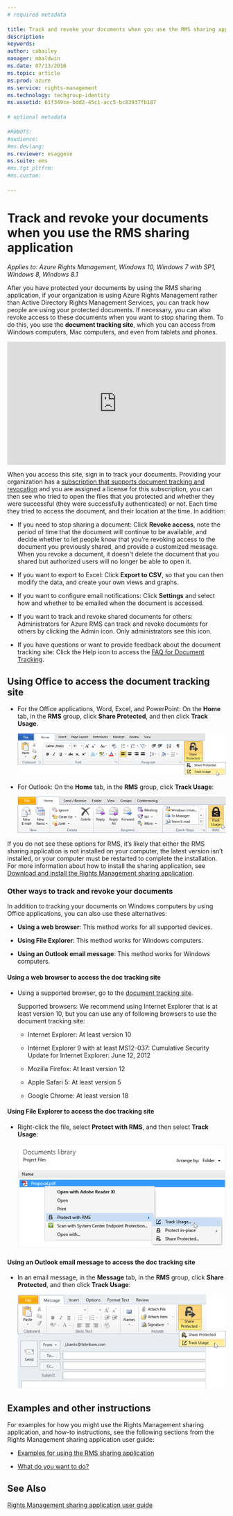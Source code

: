 ```yaml
---
# required metadata

title: Track and revoke your documents when you use the RMS sharing application | Azure RMS
description:
keywords:
author: cabailey
manager: mbaldwin
ms.date: 07/13/2016
ms.topic: article
ms.prod: azure
ms.service: rights-management
ms.technology: techgroup-identity
ms.assetid: 61f349ce-bdd2-45c1-acc5-bc83937fb187

# optional metadata

#ROBOTS:
#audience:
#ms.devlang:
ms.reviewer: esaggese
ms.suite: ems
#ms.tgt_pltfrm:
#ms.custom:

---
```


# Track and revoke your documents when you use the RMS sharing application

*Applies to: Azure Rights Management, Windows 10, Windows 7 with SP1, Windows 8, Windows 8.1*

After you have protected your documents by using the RMS sharing application, if your organization is using Azure Rights Management rather than Active Directory Rights Management Services, you can track how people are using your protected documents. If necessary, you can also revoke access to these documents when you want to stop sharing them. To do this, you use the **document tracking site**, which you can access from Windows computers, Mac computers, and even from tablets and phones.

<div style="padding-top: 56.25%; position: relative; width: 100%;">
<iframe style="position: absolute;top: 0;left: 0;right: 0;bottom: 0;" width="100%" height="100%" src="https://channel9.msdn.com/Series/Information-Protection/Azure-RMS-Document-Tracking-and-Revocation/player" frameborder="0" allowfullscreen></iframe>
</div>

When you access this site, sign in to track your documents. Providing your organization has a [subscription that supports document tracking and revocation](https://technet.microsoft.com/dn858608.aspx) and you are assigned a license for this subscription, you can then see who tried to open the files that you protected and whether they were successful (they were successfully authenticated) or not. Each time they tried to access the document, and their location at the time. In addition:

-   If you need to stop sharing a document: Click **Revoke access**, note the period of time that the document will continue to be available, and decide whether to let people know that you’re revoking access to the document you previously shared, and provide a customized message. When you revoke a document, it doesn't delete the document that you shared but authorized users will no longer be able to open it.

-   If you want to export to Excel: Click **Export to CSV**, so that you can then modify the data, and create your own views and graphs.

-   If you want to configure email notifications: Click **Settings** and select how and whether to be emailed when the document is accessed.

- If you want to track and revoke shared documents for others: Administrators for Azure RMS can track and revoke documents for others by clicking the Admin icon. Only administrators see this icon.

-   If you have questions or want to provide feedback about the document tracking site: Click the Help icon to access the [FAQ for Document Tracking](http://go.microsoft.com/fwlink/?LinkId=523977).

## Using Office to access the document tracking site

-   For the Office applications, Word, Excel, and PowerPoint: On the **Home** tab, in the **RMS** group, click **Share Protected**, and then click **Track Usage**.

    ![Track usage from Office applications when using the RMS sharing application ](../media/ADRMS_MSRMSApp_OfficeToolbarTrackUsage.png)

-   For Outlook: On the **Home** tab, in the  **RMS** group, click **Track Usage**:

    ![Select Track Usage from Outlook when using the RMS sharing application ](../media/ADRMS_MSRMSApp_OutlookTrackUsage.png)

If you do not see these options for RMS, it’s likely that either the RMS sharing application is not installed on your computer, the latest version isn’t installed, or your computer must be restarted to complete the installation. For more information about how to install the sharing application, see [Download and install the Rights Management sharing application](install-sharing-app.md).

### Other ways to track and revoke your documents
In addition to tracking your documents on Windows computers by using Office applications, you can also use these alternatives:

-   **Using a web browser**: This method works for all supported devices.

-   **Using File Explorer**: This method works for Windows computers.

-   **Using an Outlook email message**: This method works for Windows computers.

#### Using a web browser to access the doc tracking site

-   Using a supported browser, go to the [document tracking site](http://go.microsoft.com/fwlink/?LinkId=529562).

    Supported browsers: We recommend using Internet Explorer that is at least version 10, but you can use any of following browsers to use the document tracking site:

    -   Internet Explorer: At least version 10

    -   Internet Explorer 9 with at least MS12-037: Cumulative Security Update for Internet Explorer: June 12, 2012

    -   Mozilla Firefox: At least version 12

    -   Apple Safari 5: At least version 5

    -   Google Chrome: At least version 18

#### Using File Explorer to access the doc tracking site

-   Right-click the file, select **Protect with RMS**, and then select **Track Usage**:

    ![Select Track Usage from Explorer when using the RMS sharing application](../media/ADRMS_MSRMSApp_ExplorerTrackUsage.png)

#### Using an Outlook email message to access the doc tracking site

-   In an email message, in the **Message** tab, in the  **RMS** group, click **Share Protected**, and then click **Track Usage**:

    ![Select Track Usage from Outlook when using the RMS sharing applicatio](../media/ADRMS_MSRMSApp_OutlookMessageTrackUsage.png)

## Examples and other instructions
For examples for how you might use the Rights Management sharing application, and how-to instructions, see the following sections from the Rights Management sharing application user guide:

-   [Examples for using the RMS sharing application](sharing-app-user-guide.md#examples-for-using-the-rms-sharing-application)

-   [What do you want to do?](sharing-app-user-guide.md#what-do-you-want-to-do)

## See Also
[Rights Management sharing application user guide](sharing-app-user-guide.md)
